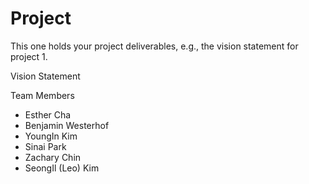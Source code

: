 # Project
This one holds your project deliverables, e.g., the vision statement for project 1.

Vision Statement


Team Members
- Esther Cha
- Benjamin Westerhof
- YoungIn Kim
- Sinai Park
- Zachary Chin
- SeongIl (Leo) Kim
